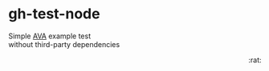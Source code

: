 # gh-test-node

Simple [AVA](https://github.com/avajs/ava) example test  
without third-party dependencies

<div align="right">
:rat:
</div>
